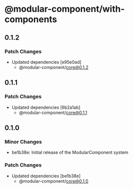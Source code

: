 # @modular-component/with-components

## 0.1.2

### Patch Changes

- Updated dependencies [e95e0ad]
  - @modular-component/core@0.1.2

## 0.1.1

### Patch Changes

- Updated dependencies [6b2a1ab]
  - @modular-component/core@0.1.1

## 0.1.0

### Minor Changes

- be1b38e: Initial release of the ModularComponent system

### Patch Changes

- Updated dependencies [be1b38e]
  - @modular-component/core@0.1.0

